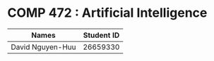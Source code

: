 # COMP 472 : Artificial Intelligence

Names        | Student ID
------------ | -------------
David Nguyen-Huu | 26659330

